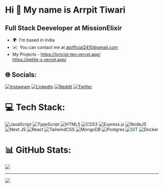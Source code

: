 Hi 👋 My name is Arrpit Tiwari
==============================

Full Stack Deeveloper at MissionElixir
-----------------------------------

* 🌍  I'm based in India
* ✉️  You can contact me at [atofficial2410@gmail.com](mailto:atofficial2410@gmail.com)
* My Projects -   https://lyricist-ten.vercel.app/    
                  https://petite-x.vercel.app/


## 🌐 Socials:
[![Instagram](https://img.shields.io/badge/Instagram-%23E4405F.svg?logo=Instagram&logoColor=white)](https://instagram.com/arrpit.tiwari) [![LinkedIn](https://img.shields.io/badge/LinkedIn-%230077B5.svg?logo=linkedin&logoColor=white)](https://linkedin.com/in/arrpit-tiwari-0447b5228) [![Reddit](https://img.shields.io/badge/Reddit-%23FF4500.svg?logo=Reddit&logoColor=white)](https://reddit.com/user/dal-chawal) [![Twitter](https://img.shields.io/badge/Twitter-%231DA1F2.svg?logo=Twitter&logoColor=white)](https://twitter.com/arrpitttwts) 

# 💻 Tech Stack:
![JavaScript](https://img.shields.io/badge/javascript-%23323330.svg?style=for-the-badge&logo=javascript&logoColor=%23F7DF1E) ![TypeScript](https://img.shields.io/badge/typescript-%23007ACC.svg?style=for-the-badge&logo=typescript&logoColor=white) ![HTML5](https://img.shields.io/badge/html5-%23E34F26.svg?style=for-the-badge&logo=html5&logoColor=white) ![CSS3](https://img.shields.io/badge/css3-%231572B6.svg?style=for-the-badge&logo=css3&logoColor=white) ![Express.js](https://img.shields.io/badge/express.js-%23404d59.svg?style=for-the-badge&logo=express&logoColor=%2361DAFB) ![NodeJS](https://img.shields.io/badge/node.js-6DA55F?style=for-the-badge&logo=node.js&logoColor=white) ![Next JS](https://img.shields.io/badge/Next-black?style=for-the-badge&logo=next.js&logoColor=white)  ![React](https://img.shields.io/badge/react-%2320232a.svg?style=for-the-badge&logo=react&logoColor=%2361DAFB) ![TailwindCSS](https://img.shields.io/badge/tailwindcss-%2338B2AC.svg?style=for-the-badge&logo=tailwind-css&logoColor=white) ![MongoDB](https://img.shields.io/badge/MongoDB-%234ea94b.svg?style=for-the-badge&logo=mongodb&logoColor=white) ![Postgres](https://img.shields.io/badge/postgres-%23316192.svg?style=for-the-badge&logo=postgresql&logoColor=white)  ![GIT](https://img.shields.io/badge/Git-fc6d26?style=for-the-badge&logo=git&logoColor=white) ![Docker](https://img.shields.io/badge/docker-%230db7ed.svg?style=for-the-badge&logo=docker&logoColor=white)
# 📊 GitHub Stats:

![](https://github-readme-streak-stats.herokuapp.com/?user=arpittiwari24&theme=dark&hide_border=true)<br/>


---
[![](https://visitcount.itsvg.in/api?id=arpittiwari24&icon=0&color=0)](https://visitcount.itsvg.in)

<!-- Proudly created with GPRM ( https://gprm.itsvg.in ) -->
